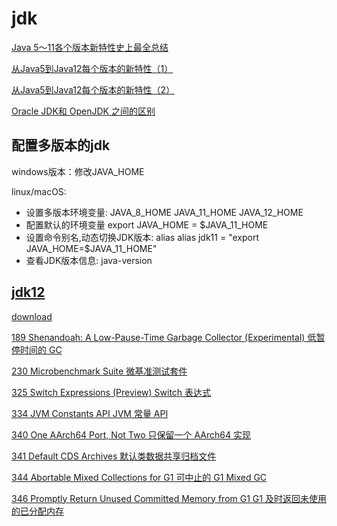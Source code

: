# jdk

[Java 5～11各个版本新特性史上最全总结](https://mp.weixin.qq.com/s/6PgdGCulBm3Q5o75MJQVAA)

[从Java5到Java12每个版本的新特性（1）](https://www.jianshu.com/p/a051a2f0c3ab)

[从Java5到Java12每个版本的新特性（2）](https://www.jianshu.com/p/e5fba5376371)

[Oracle JDK和 OpenJDK 之间的区别](https://mp.weixin.qq.com/s/kpuCYqzQtpK7Fja6ZRbPZw)

## 配置多版本的jdk

windows版本：修改JAVA_HOME

linux/macOS:
 * 设置多版本环境变量: JAVA_8_HOME JAVA_11_HOME JAVA_12_HOME
 * 配置默认的环境变量 export JAVA_HOME = $JAVA_11_HOME
 * 设置命令别名,动态切换JDK版本: alias      alias jdk11 = "export JAVA_HOME=$JAVA_11_HOME"
 * 查看JDK版本信息: java-version

## [jdk12](http://openjdk.java.net/jeps/326)

[download](https://www.oracle.com/technetwork/java/javase/downloads/jdk12-downloads-5295953.html)

[189	Shenandoah: A Low-Pause-Time Garbage Collector (Experimental)    低暂停时间的 GC](http://openjdk.java.net/jeps/189)

[230	Microbenchmark Suite    微基准测试套件](http://openjdk.java.net/jeps/189)

[325	Switch Expressions (Preview)    Switch 表达式](http://openjdk.java.net/jeps/189)

[334	JVM Constants API    JVM 常量 API](http://openjdk.java.net/jeps/334)

[340	One AArch64 Port, Not Two    只保留一个 AArch64 实现](http://openjdk.java.net/jeps/340)

[341	Default CDS Archives    默认类数据共享归档文件](http://openjdk.java.net/jeps/340)

[344	Abortable Mixed Collections for G1    可中止的 G1 Mixed GC](http://openjdk.java.net/jeps/344)

[346	Promptly Return Unused Committed Memory from G1    G1 及时返回未使用的已分配内存](http://openjdk.java.net/jeps/346)